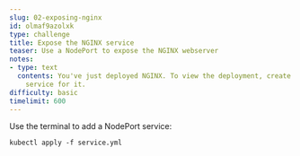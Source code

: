 ```yaml
---
slug: 02-exposing-nginx
id: olmaf9azolxk
type: challenge
title: Expose the NGINX service
teaser: Use a NodePort to expose the NGINX webserver
notes:
- type: text
  contents: You've just deployed NGINX. To view the deployment, create a NodePort
    service for it.
difficulty: basic
timelimit: 600
---
```

Use the terminal to add a NodePort service:

```
kubectl apply -f service.yml
```